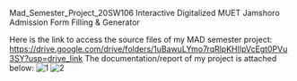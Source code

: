 Mad_Semester_Project_20SW106
Interactive Digitalized MUET Jamshoro Admission Form Filling &amp; Generator

Here is the link to access the source files of my MAD semester project:
https://drive.google.com/drive/folders/1uBawuLYmo7rqRlpKHlIpVcEgt0PVu3SY?usp=drive_link
The documentation/report of my project is attached below:
![1](https://github.com/user-attachments/assets/77097068-aef1-4cc6-95b9-51856c26aaa3)
![2](https://github.com/user-attachments/assets/a27732a3-4af6-440b-9cb2-cc4c8dc541f5)
